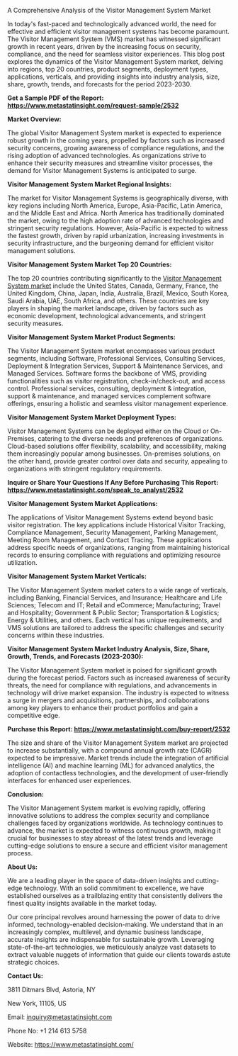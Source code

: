 ﻿A Comprehensive Analysis of the Visitor Management System Market

In today's fast-paced and technologically advanced world, the need for effective and efficient visitor management systems has become paramount. The Visitor Management System (VMS) market has witnessed significant growth in recent years, driven by the increasing focus on security, compliance, and the need for seamless visitor experiences. This blog post explores the dynamics of the Visitor Management System market, delving into regions, top 20 countries, product segments, deployment types, applications, verticals, and providing insights into industry analysis, size, share, growth, trends, and forecasts for the period 2023-2030.

**Get a Sample PDF of the Report: <https://www.metastatinsight.com/request-sample/2532>** 

**Market Overview:**

The global Visitor Management System market is expected to experience robust growth in the coming years, propelled by factors such as increased security concerns, growing awareness of compliance regulations, and the rising adoption of advanced technologies. As organizations strive to enhance their security measures and streamline visitor processes, the demand for Visitor Management Systems is anticipated to surge.

**Visitor Management System Market Regional Insights:**

The market for Visitor Management Systems is geographically diverse, with key regions including North America, Europe, Asia-Pacific, Latin America, and the Middle East and Africa. North America has traditionally dominated the market, owing to the high adoption rate of advanced technologies and stringent security regulations. However, Asia-Pacific is expected to witness the fastest growth, driven by rapid urbanization, increasing investments in security infrastructure, and the burgeoning demand for efficient visitor management solutions.

**Visitor Management System Market Top 20 Countries:**

The top 20 countries contributing significantly to the [Visitor Management System market](https://www.metastatinsight.com/report/visitor-management-system-market/2532) include the United States, Canada, Germany, France, the United Kingdom, China, Japan, India, Australia, Brazil, Mexico, South Korea, Saudi Arabia, UAE, South Africa, and others. These countries are key players in shaping the market landscape, driven by factors such as economic development, technological advancements, and stringent security measures.

**Visitor Management System Market Product Segments:**

The Visitor Management System market encompasses various product segments, including Software, Professional Services, Consulting Services, Deployment & Integration Services, Support & Maintenance Services, and Managed Services. Software forms the backbone of VMS, providing functionalities such as visitor registration, check-in/check-out, and access control. Professional services, consulting, deployment & integration, support & maintenance, and managed services complement software offerings, ensuring a holistic and seamless visitor management experience.

**Visitor Management System Market Deployment Types:**

Visitor Management Systems can be deployed either on the Cloud or On-Premises, catering to the diverse needs and preferences of organizations. Cloud-based solutions offer flexibility, scalability, and accessibility, making them increasingly popular among businesses. On-premises solutions, on the other hand, provide greater control over data and security, appealing to organizations with stringent regulatory requirements.

**Inquire or Share Your Questions If Any Before Purchasing This Report: <https://www.metastatinsight.com/speak_to_analyst/2532>** 

**Visitor Management System Market Applications:**

The applications of Visitor Management Systems extend beyond basic visitor registration. The key applications include Historical Visitor Tracking, Compliance Management, Security Management, Parking Management, Meeting Room Management, and Contact Tracing. These applications address specific needs of organizations, ranging from maintaining historical records to ensuring compliance with regulations and optimizing resource utilization.

**Visitor Management System Market Verticals:**

The Visitor Management System market caters to a wide range of verticals, including Banking, Financial Services, and Insurance; Healthcare and Life Sciences; Telecom and IT; Retail and eCommerce; Manufacturing; Travel and Hospitality; Government & Public Sector; Transportation & Logistics; Energy & Utilities, and others. Each vertical has unique requirements, and VMS solutions are tailored to address the specific challenges and security concerns within these industries.

**Visitor Management System Market Industry Analysis, Size, Share, Growth, Trends, and Forecasts (2023-2030):**

The Visitor Management System market is poised for significant growth during the forecast period. Factors such as increased awareness of security threats, the need for compliance with regulations, and advancements in technology will drive market expansion. The industry is expected to witness a surge in mergers and acquisitions, partnerships, and collaborations among key players to enhance their product portfolios and gain a competitive edge.

**Purchase this Report: <https://www.metastatinsight.com/buy-report/2532>** 

The size and share of the Visitor Management System market are projected to increase substantially, with a compound annual growth rate (CAGR) expected to be impressive. Market trends include the integration of artificial intelligence (AI) and machine learning (ML) for advanced analytics, the adoption of contactless technologies, and the development of user-friendly interfaces for enhanced user experiences.

**Conclusion:**

The Visitor Management System market is evolving rapidly, offering innovative solutions to address the complex security and compliance challenges faced by organizations worldwide. As technology continues to advance, the market is expected to witness continuous growth, making it crucial for businesses to stay abreast of the latest trends and leverage cutting-edge solutions to ensure a secure and efficient visitor management process.

**About Us:**

We are a leading player in the space of data-driven insights and cutting-edge technology. With an solid commitment to excellence, we have established ourselves as a trailblazing entity that consistently delivers the finest quality insights available in the market today.

Our core principal revolves around harnessing the power of data to drive informed, technology-enabled decision-making. We understand that in an increasingly complex, multilevel, and dynamic business landscape, accurate insights are indispensable for sustainable growth. Leveraging state-of-the-art technologies, we meticulously analyze vast datasets to extract valuable nuggets of information that guide our clients towards astute strategic choices.

**Contact Us:**

3811 Ditmars Blvd, Astoria, NY

New York, 11105, US

Email: <inquiry@metastatinsight.com>

Phone No: +1 214 613 5758

Website: <https://www.metastatinsight.com/> 
